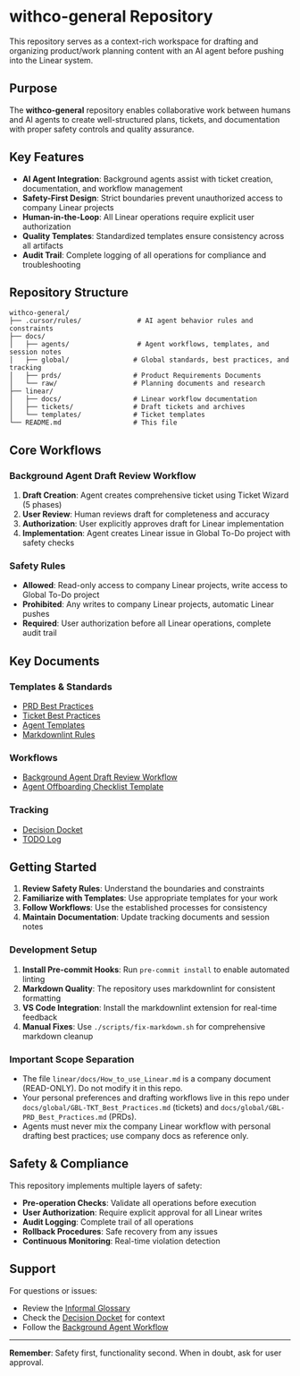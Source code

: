 # withco-general Repository

This repository serves as a context-rich workspace for drafting and organizing product/work planning content with an AI agent before pushing into the Linear system.

## Purpose

The **withco-general** repository enables collaborative work between humans and AI agents to create well-structured plans, tickets, and documentation with proper safety controls and quality assurance.

## Key Features

- **AI Agent Integration**: Background agents assist with ticket creation, documentation, and workflow management
- **Safety-First Design**: Strict boundaries prevent unauthorized access to company Linear projects
- **Human-in-the-Loop**: All Linear operations require explicit user authorization
- **Quality Templates**: Standardized templates ensure consistency across all artifacts
- **Audit Trail**: Complete logging of all operations for compliance and troubleshooting

## Repository Structure

```
withco-general/
├── .cursor/rules/              # AI agent behavior rules and constraints
├── docs/
│   ├── agents/                 # Agent workflows, templates, and session notes
│   ├── global/                # Global standards, best practices, and tracking
│   ├── prds/                  # Product Requirements Documents
│   └── raw/                   # Planning documents and research
├── linear/
│   ├── docs/                  # Linear workflow documentation
│   ├── tickets/               # Draft tickets and archives
│   └── templates/             # Ticket templates
└── README.md                  # This file
```

## Core Workflows

### Background Agent Draft Review Workflow

1. **Draft Creation**: Agent creates comprehensive ticket using Ticket Wizard (5 phases)
2. **User Review**: Human reviews draft for completeness and accuracy
3. **Authorization**: User explicitly approves draft for Linear implementation
4. **Implementation**: Agent creates Linear issue in Global To-Do project with safety checks

### Safety Rules

- **Allowed**: Read-only access to company Linear projects, write access to Global To-Do project
- **Prohibited**: Any writes to company Linear projects, automatic Linear pushes
- **Required**: User authorization before all Linear operations, complete audit trail

## Key Documents

### Templates & Standards

- [PRD Best Practices](docs/global/GBL-PRD_Best_Practices.md)
- [Ticket Best Practices](docs/global/GBL-TKT_Best_Practices.md)
- [Agent Templates](docs/agents/templates/)
- [Markdownlint Rules](docs/global/MARKDOWNLINT_RULES.md)

### Workflows

- [Background Agent Draft Review Workflow](docs/agents/workflows/Background_Agent_Draft_Review_Workflow.md)
- [Agent Offboarding Checklist Template](docs/agents/templates/Offboarding_Checklist_Template.md)

### Tracking

- [Decision Docket](docs/global/Decision_Docket.md)
- [TODO Log](docs/global/TODO_Log.md)

## Getting Started

1. **Review Safety Rules**: Understand the boundaries and constraints
2. **Familiarize with Templates**: Use appropriate templates for your work
3. **Follow Workflows**: Use the established processes for consistency
4. **Maintain Documentation**: Update tracking documents and session notes

### Development Setup

1. **Install Pre-commit Hooks**: Run `pre-commit install` to enable automated linting
2. **Markdown Quality**: The repository uses markdownlint for consistent formatting
3. **VS Code Integration**: Install the markdownlint extension for real-time feedback
4. **Manual Fixes**: Use `./scripts/fix-markdown.sh` for comprehensive markdown cleanup

### Important Scope Separation

- The file `linear/docs/How_to_use_Linear.md` is a company document (READ-ONLY). Do not modify it in this repo.
- Your personal preferences and drafting workflows live in this repo under `docs/global/GBL-TKT_Best_Practices.md` (tickets) and `docs/global/GBL-PRD_Best_Practices.md` (PRDs).
- Agents must never mix the company Linear workflow with personal drafting best practices; use company docs as reference only.

## Safety & Compliance

This repository implements multiple layers of safety:

- **Pre-operation Checks**: Validate all operations before execution
- **User Authorization**: Require explicit approval for all Linear writes
- **Audit Logging**: Complete trail of all operations
- **Rollback Procedures**: Safe recovery from any issues
- **Continuous Monitoring**: Real-time violation detection

## Support

For questions or issues:

- Review the [Informal Glossary](docs/global/glossary/INFORMAL-GLOSSARY.md)
- Check the [Decision Docket](docs/global/Decision_Docket.md) for context
- Follow the [Background Agent Workflow](docs/agents/workflows/Background_Agent_Draft_Review_Workflow.md)

---

**Remember**: Safety first, functionality second. When in doubt, ask for user approval.
